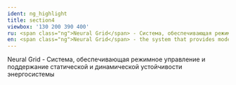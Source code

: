 ```yaml
---
ident: ng_highlight
title: section4
viewbox: '130 200 390 400'
ru: <span class="ng">Neural Grid</span> - Система, обеспечивающая режимное управление и поддержание  статической и динамической устойчивости энергосистемы.
en: <span class="ng">Neural Grid</span> - the system that provides mode control, power balance maintenance, and ensures static and dynamic stability of power grid.
---
```


<span class="ng">Neural Grid</span> - Система, обеспечивающая режимное управление и поддержание  статической и динамической устойчивости энергосистемы 